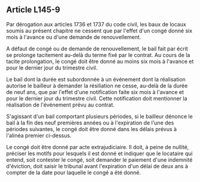 Article L145-9
----
Par dérogation aux articles 1736 et 1737 du code civil, les baux de locaux
soumis au présent chapitre ne cessent que par l'effet d'un congé donné six mois
à l'avance ou d'une demande de renouvellement.

A défaut de congé ou de demande de renouvellement, le bail fait par écrit se
prolonge tacitement au-delà du terme fixé par le contrat. Au cours de la tacite
prolongation, le congé doit être donné au moins six mois à l'avance et pour le
dernier jour du trimestre civil.

Le bail dont la durée est subordonnée à un événement dont la réalisation
autorise le bailleur à demander la résiliation ne cesse, au-delà de la durée de
neuf ans, que par l'effet d'une notification faite six mois à l'avance et pour
le dernier jour du trimestre civil. Cette notification doit mentionner la
réalisation de l'événement prévu au contrat.

S'agissant d'un bail comportant plusieurs périodes, si le bailleur dénonce le
bail à la fin des neuf premières années ou à l'expiration de l'une des périodes
suivantes, le congé doit être donné dans les délais prévus à l'alinéa premier
ci-dessus.

Le congé doit être donné par acte extrajudiciaire. Il doit, à peine de nullité,
préciser les motifs pour lesquels il est donné et indiquer que le locataire qui
entend, soit contester le congé, soit demander le paiement d'une indemnité
d'éviction, doit saisir le tribunal avant l'expiration d'un délai de deux ans à
compter de la date pour laquelle le congé a été donné.
